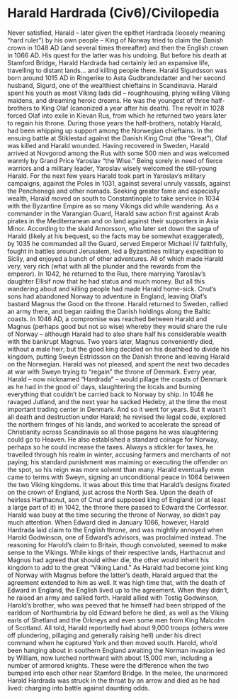 # Harald Hardrada (Civ6)/Civilopedia

Never satisfied, Harald – later given the epithet Hardrada (loosely meaning “hard ruler”) by his own people – King of Norway tried to claim the Danish crown in 1048 AD (and several times thereafter) and then the English crown in 1066 AD. His quest for the latter was his undoing. But before his death at Stamford Bridge, Harald Hardrada had certainly led an expansive life, travelling to distant lands… and killing people there.
Harald Sigurdsson was born around 1015 AD in Ringerike to Asta Gudbrandsdatter and her second husband, Sigurd, one of the wealthiest chieftains in Scandinavia. Harald spent his youth as most Viking lads did – roughhousing, plying willing Viking maidens, and dreaming heroic dreams. He was the youngest of three half-brothers to King Olaf (canonized a year after his death). The revolt in 1028 forced Olaf into exile in Kievan Rus, from which he returned two years later to regain his throne. During those years the half-brothers, notably Harald, had been whipping up support among the Norwegian chieftains. In the ensuing battle at Stiklestad against the Danish King Cnut (the “Great”), Olaf was killed and Harald wounded.
Having recovered in Sweden, Harald arrived at Novgorod among the Rus with some 500 men and was welcomed warmly by Grand Price Yaroslav “the Wise.” Being sorely in need of fierce warriors and a military leader, Yaroslav wisely welcomed the still-young Harald. For the next few years Harald took part in Yaroslav’s military campaigns, against the Poles in 1031, against several unruly vassals, against the Penchenegs and other nomads. Seeking greater fame and especially wealth, Harald moved on south to Constantinople to take service in 1034 with the Byzantine Empire as so many Vikings did while wandering.
As a commander in the Varangian Guard, Harald saw action first against Arab pirates in the Mediterranean and on land against their supporters in Asia Minor. According to the skald Arnorsson, who later set down the saga of Harald (likely at his bequest, so the facts may be somewhat exaggerated), by 1035 he commanded all the Guard, served Emperor Michael IV faithfully, fought in battles around Jerusalem, led a Byzantines military expedition to Sicily, and enjoyed a bunch of other adventures. All of which made Harald very, very rich (what with all the plunder and the rewards from the emperor). In 1042, he returned to the Rus, there marrying Yaroslav’s daughter Ellisif now that he had status and much money.
But all this wandering about and killing people had made Harald home-sick. Cnut’s sons had abandoned Norway to adventure in England, leaving Olaf’s bastard Magnus the Good on the throne. Harald returned to Sweden, rallied an army there, and began raiding the Danish holdings along the Baltic coasts. In 1046 AD, a compromise was reached between Harald and Magnus (perhaps good but not so wise) whereby they would share the rule of Norway – although Harald had to also share half his considerable wealth with the bankrupt Magnus. Two years later, Magnus conveniently died, without a male heir; but the good king decided on his deathbed to divide his kingdom, putting Sweyn Estridsson on the Danish throne and leaving Harald on the Norwegian. Harald was not pleased, and spent the next two decades at war with Sweyn trying to “regain” the throne of Denmark.
Every year, Harald – now nicknamed “Hardrada” – would pillage the coasts of Denmark as he had in the good ol’ days, slaughtering the locals and burning everything that couldn’t be carried back to Norway by ship. In 1048 he ravaged Jutland, and the next year he sacked Hedeby, at the time the most important trading center in Denmark. And so it went for years. But it wasn’t all death and destruction under Harald; he revised the legal code, explored the northern fringes of his lands, and worked to accelerate the spread of Christianity across Scandinavia so all those pagans he was slaughtering could go to Heaven. He also established a standard coinage for Norway, perhaps so he could increase the taxes. Always a stickler for taxes, he travelled through his realm in winter, accusing farmers and merchants of not paying; his standard punishment was maiming or executing the offender on the spot, so his reign was more solvent than many. Harald eventually even came to terms with Sweyn, signing an unconditional peace in 1064 between the two Viking kingdoms.
It was about this time that Harald’s designs fixated on the crown of England, just across the North Sea. Upon the death of heirless Harthacnut, son of Cnut and supposed king of England (or at least a large part of it) in 1042, the throne there passed to Edward the Confessor. Harald was busy at the time securing the throne of Norway, so didn’t pay much attention. When Edward died in January 1066, however, Harald Hardrada laid claim to the English throne, and was mightily annoyed when Harold Godwinson, one of Edward’s advisors, was proclaimed instead. The reasoning for Harold’s claim to Britain, though convoluted, seemed to make sense to the Vikings.
While kings of their respective lands, Harthacnut and Magnus had agreed that should either die, the other would inherit his kingdom to add to the great “Viking Land.” As Harald had become joint king of Norway with Magnus before the latter’s death, Harald argued that the agreement extended to him as well. It was high time that, with the death of Edward in England, the English lived up to the agreement. When they didn’t, he raised an army and sallied forth.
Harald allied with Tostig Godwinson, Harold’s brother, who was peeved that he himself had been stripped of the earldom of Northumbria by old Edward before he died, as well as the Viking earls of Shetland and the Orkneys and even some men from King Malcolm of Scotland. All told, Harald reportedly had about 9,000 troops (others were off plundering, pillaging and generally raising hell) under his direct command when he captured York and then moved south. Harold, who’d been hanging about in southern England awaiting the Norman invasion led by William, now lurched northward with about 15,000 men, including a number of armored knights. These were the difference when the two bumped into each other near Stamford Bridge. In the melee, the unarmored Harald Hardrada was struck in the throat by an arrow and died as he had lived: charging into battle against daunting odds.